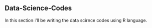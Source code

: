 ## Data-Science-Codes ##   
In this section I'll be writing the data scirnce codes using R language.     
